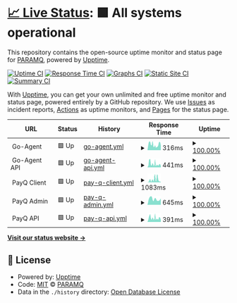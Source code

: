 # [📈 Live Status](https://status.paramq.com): <!--live status--> **🟩 All systems operational**

This repository contains the open-source uptime monitor and status page for [PARAMQ](https://status.paramq.com), powered by [Upptime](https://github.com/upptime/upptime).

[![Uptime CI](https://github.com/PARAMQ/status/workflows/Uptime%20CI/badge.svg)](https://github.com/PARAMQ/status/actions?query=workflow%3A%22Uptime+CI%22)
[![Response Time CI](https://github.com/PARAMQ/status/workflows/Response%20Time%20CI/badge.svg)](https://github.com/PARAMQ/status/actions?query=workflow%3A%22Response+Time+CI%22)
[![Graphs CI](https://github.com/PARAMQ/status/workflows/Graphs%20CI/badge.svg)](https://github.com/PARAMQ/status/actions?query=workflow%3A%22Graphs+CI%22)
[![Static Site CI](https://github.com/PARAMQ/status/workflows/Static%20Site%20CI/badge.svg)](https://github.com/PARAMQ/status/actions?query=workflow%3A%22Static+Site+CI%22)
[![Summary CI](https://github.com/PARAMQ/status/workflows/Summary%20CI/badge.svg)](https://github.com/PARAMQ/status/actions?query=workflow%3A%22Summary+CI%22)

With [Upptime](https://upptime.js.org), you can get your own unlimited and free uptime monitor and status page, powered entirely by a GitHub repository. We use [Issues](https://github.com/PARAMQ/status/issues) as incident reports, [Actions](https://github.com/PARAMQ/status/actions) as uptime monitors, and [Pages](https://status.paramq.com) for the status page.

<!--start: status pages-->
<!-- This summary is generated by Upptime (https://github.com/upptime/upptime) -->
<!-- Do not edit this manually, your changes will be overwritten -->
<!-- prettier-ignore -->
| URL | Status | History | Response Time | Uptime |
| --- | ------ | ------- | ------------- | ------ |
| <img alt="" src="https://icons.duckduckgo.com/ip3/null.ico" height="13"> Go-Agent | 🟩 Up | [go-agent.yml](https://github.com/PARAMQ/status/commits/HEAD/history/go-agent.yml) | <details><summary><img alt="Response time graph" src="./graphs/go-agent/response-time-week.png" height="20"> 316ms</summary><br><a href="https://status.paramq.com/history/go-agent"><img alt="Response time 383" src="https://img.shields.io/endpoint?url=https%3A%2F%2Fraw.githubusercontent.com%2FPARAMQ%2Fstatus%2FHEAD%2Fapi%2Fgo-agent%2Fresponse-time.json"></a><br><a href="https://status.paramq.com/history/go-agent"><img alt="24-hour response time 467" src="https://img.shields.io/endpoint?url=https%3A%2F%2Fraw.githubusercontent.com%2FPARAMQ%2Fstatus%2FHEAD%2Fapi%2Fgo-agent%2Fresponse-time-day.json"></a><br><a href="https://status.paramq.com/history/go-agent"><img alt="7-day response time 316" src="https://img.shields.io/endpoint?url=https%3A%2F%2Fraw.githubusercontent.com%2FPARAMQ%2Fstatus%2FHEAD%2Fapi%2Fgo-agent%2Fresponse-time-week.json"></a><br><a href="https://status.paramq.com/history/go-agent"><img alt="30-day response time 301" src="https://img.shields.io/endpoint?url=https%3A%2F%2Fraw.githubusercontent.com%2FPARAMQ%2Fstatus%2FHEAD%2Fapi%2Fgo-agent%2Fresponse-time-month.json"></a><br><a href="https://status.paramq.com/history/go-agent"><img alt="1-year response time 383" src="https://img.shields.io/endpoint?url=https%3A%2F%2Fraw.githubusercontent.com%2FPARAMQ%2Fstatus%2FHEAD%2Fapi%2Fgo-agent%2Fresponse-time-year.json"></a></details> | <details><summary><a href="https://status.paramq.com/history/go-agent">100.00%</a></summary><a href="https://status.paramq.com/history/go-agent"><img alt="All-time uptime 100.00%" src="https://img.shields.io/endpoint?url=https%3A%2F%2Fraw.githubusercontent.com%2FPARAMQ%2Fstatus%2FHEAD%2Fapi%2Fgo-agent%2Fuptime.json"></a><br><a href="https://status.paramq.com/history/go-agent"><img alt="24-hour uptime 100.00%" src="https://img.shields.io/endpoint?url=https%3A%2F%2Fraw.githubusercontent.com%2FPARAMQ%2Fstatus%2FHEAD%2Fapi%2Fgo-agent%2Fuptime-day.json"></a><br><a href="https://status.paramq.com/history/go-agent"><img alt="7-day uptime 100.00%" src="https://img.shields.io/endpoint?url=https%3A%2F%2Fraw.githubusercontent.com%2FPARAMQ%2Fstatus%2FHEAD%2Fapi%2Fgo-agent%2Fuptime-week.json"></a><br><a href="https://status.paramq.com/history/go-agent"><img alt="30-day uptime 100.00%" src="https://img.shields.io/endpoint?url=https%3A%2F%2Fraw.githubusercontent.com%2FPARAMQ%2Fstatus%2FHEAD%2Fapi%2Fgo-agent%2Fuptime-month.json"></a><br><a href="https://status.paramq.com/history/go-agent"><img alt="1-year uptime 100.00%" src="https://img.shields.io/endpoint?url=https%3A%2F%2Fraw.githubusercontent.com%2FPARAMQ%2Fstatus%2FHEAD%2Fapi%2Fgo-agent%2Fuptime-year.json"></a></details>
| <img alt="" src="https://icons.duckduckgo.com/ip3/null.ico" height="13"> Go-Agent API | 🟩 Up | [go-agent-api.yml](https://github.com/PARAMQ/status/commits/HEAD/history/go-agent-api.yml) | <details><summary><img alt="Response time graph" src="./graphs/go-agent-api/response-time-week.png" height="20"> 441ms</summary><br><a href="https://status.paramq.com/history/go-agent-api"><img alt="Response time 250" src="https://img.shields.io/endpoint?url=https%3A%2F%2Fraw.githubusercontent.com%2FPARAMQ%2Fstatus%2FHEAD%2Fapi%2Fgo-agent-api%2Fresponse-time.json"></a><br><a href="https://status.paramq.com/history/go-agent-api"><img alt="24-hour response time 406" src="https://img.shields.io/endpoint?url=https%3A%2F%2Fraw.githubusercontent.com%2FPARAMQ%2Fstatus%2FHEAD%2Fapi%2Fgo-agent-api%2Fresponse-time-day.json"></a><br><a href="https://status.paramq.com/history/go-agent-api"><img alt="7-day response time 441" src="https://img.shields.io/endpoint?url=https%3A%2F%2Fraw.githubusercontent.com%2FPARAMQ%2Fstatus%2FHEAD%2Fapi%2Fgo-agent-api%2Fresponse-time-week.json"></a><br><a href="https://status.paramq.com/history/go-agent-api"><img alt="30-day response time 335" src="https://img.shields.io/endpoint?url=https%3A%2F%2Fraw.githubusercontent.com%2FPARAMQ%2Fstatus%2FHEAD%2Fapi%2Fgo-agent-api%2Fresponse-time-month.json"></a><br><a href="https://status.paramq.com/history/go-agent-api"><img alt="1-year response time 250" src="https://img.shields.io/endpoint?url=https%3A%2F%2Fraw.githubusercontent.com%2FPARAMQ%2Fstatus%2FHEAD%2Fapi%2Fgo-agent-api%2Fresponse-time-year.json"></a></details> | <details><summary><a href="https://status.paramq.com/history/go-agent-api">100.00%</a></summary><a href="https://status.paramq.com/history/go-agent-api"><img alt="All-time uptime 100.00%" src="https://img.shields.io/endpoint?url=https%3A%2F%2Fraw.githubusercontent.com%2FPARAMQ%2Fstatus%2FHEAD%2Fapi%2Fgo-agent-api%2Fuptime.json"></a><br><a href="https://status.paramq.com/history/go-agent-api"><img alt="24-hour uptime 100.00%" src="https://img.shields.io/endpoint?url=https%3A%2F%2Fraw.githubusercontent.com%2FPARAMQ%2Fstatus%2FHEAD%2Fapi%2Fgo-agent-api%2Fuptime-day.json"></a><br><a href="https://status.paramq.com/history/go-agent-api"><img alt="7-day uptime 100.00%" src="https://img.shields.io/endpoint?url=https%3A%2F%2Fraw.githubusercontent.com%2FPARAMQ%2Fstatus%2FHEAD%2Fapi%2Fgo-agent-api%2Fuptime-week.json"></a><br><a href="https://status.paramq.com/history/go-agent-api"><img alt="30-day uptime 100.00%" src="https://img.shields.io/endpoint?url=https%3A%2F%2Fraw.githubusercontent.com%2FPARAMQ%2Fstatus%2FHEAD%2Fapi%2Fgo-agent-api%2Fuptime-month.json"></a><br><a href="https://status.paramq.com/history/go-agent-api"><img alt="1-year uptime 100.00%" src="https://img.shields.io/endpoint?url=https%3A%2F%2Fraw.githubusercontent.com%2FPARAMQ%2Fstatus%2FHEAD%2Fapi%2Fgo-agent-api%2Fuptime-year.json"></a></details>
| <img alt="" src="https://icons.duckduckgo.com/ip3/null.ico" height="13"> PayQ Client | 🟩 Up | [pay-q-client.yml](https://github.com/PARAMQ/status/commits/HEAD/history/pay-q-client.yml) | <details><summary><img alt="Response time graph" src="./graphs/pay-q-client/response-time-week.png" height="20"> 1083ms</summary><br><a href="https://status.paramq.com/history/pay-q-client"><img alt="Response time 581" src="https://img.shields.io/endpoint?url=https%3A%2F%2Fraw.githubusercontent.com%2FPARAMQ%2Fstatus%2FHEAD%2Fapi%2Fpay-q-client%2Fresponse-time.json"></a><br><a href="https://status.paramq.com/history/pay-q-client"><img alt="24-hour response time 1190" src="https://img.shields.io/endpoint?url=https%3A%2F%2Fraw.githubusercontent.com%2FPARAMQ%2Fstatus%2FHEAD%2Fapi%2Fpay-q-client%2Fresponse-time-day.json"></a><br><a href="https://status.paramq.com/history/pay-q-client"><img alt="7-day response time 1083" src="https://img.shields.io/endpoint?url=https%3A%2F%2Fraw.githubusercontent.com%2FPARAMQ%2Fstatus%2FHEAD%2Fapi%2Fpay-q-client%2Fresponse-time-week.json"></a><br><a href="https://status.paramq.com/history/pay-q-client"><img alt="30-day response time 583" src="https://img.shields.io/endpoint?url=https%3A%2F%2Fraw.githubusercontent.com%2FPARAMQ%2Fstatus%2FHEAD%2Fapi%2Fpay-q-client%2Fresponse-time-month.json"></a><br><a href="https://status.paramq.com/history/pay-q-client"><img alt="1-year response time 581" src="https://img.shields.io/endpoint?url=https%3A%2F%2Fraw.githubusercontent.com%2FPARAMQ%2Fstatus%2FHEAD%2Fapi%2Fpay-q-client%2Fresponse-time-year.json"></a></details> | <details><summary><a href="https://status.paramq.com/history/pay-q-client">100.00%</a></summary><a href="https://status.paramq.com/history/pay-q-client"><img alt="All-time uptime 100.00%" src="https://img.shields.io/endpoint?url=https%3A%2F%2Fraw.githubusercontent.com%2FPARAMQ%2Fstatus%2FHEAD%2Fapi%2Fpay-q-client%2Fuptime.json"></a><br><a href="https://status.paramq.com/history/pay-q-client"><img alt="24-hour uptime 100.00%" src="https://img.shields.io/endpoint?url=https%3A%2F%2Fraw.githubusercontent.com%2FPARAMQ%2Fstatus%2FHEAD%2Fapi%2Fpay-q-client%2Fuptime-day.json"></a><br><a href="https://status.paramq.com/history/pay-q-client"><img alt="7-day uptime 100.00%" src="https://img.shields.io/endpoint?url=https%3A%2F%2Fraw.githubusercontent.com%2FPARAMQ%2Fstatus%2FHEAD%2Fapi%2Fpay-q-client%2Fuptime-week.json"></a><br><a href="https://status.paramq.com/history/pay-q-client"><img alt="30-day uptime 100.00%" src="https://img.shields.io/endpoint?url=https%3A%2F%2Fraw.githubusercontent.com%2FPARAMQ%2Fstatus%2FHEAD%2Fapi%2Fpay-q-client%2Fuptime-month.json"></a><br><a href="https://status.paramq.com/history/pay-q-client"><img alt="1-year uptime 100.00%" src="https://img.shields.io/endpoint?url=https%3A%2F%2Fraw.githubusercontent.com%2FPARAMQ%2Fstatus%2FHEAD%2Fapi%2Fpay-q-client%2Fuptime-year.json"></a></details>
| <img alt="" src="https://icons.duckduckgo.com/ip3/null.ico" height="13"> PayQ Admin | 🟩 Up | [pay-q-admin.yml](https://github.com/PARAMQ/status/commits/HEAD/history/pay-q-admin.yml) | <details><summary><img alt="Response time graph" src="./graphs/pay-q-admin/response-time-week.png" height="20"> 645ms</summary><br><a href="https://status.paramq.com/history/pay-q-admin"><img alt="Response time 397" src="https://img.shields.io/endpoint?url=https%3A%2F%2Fraw.githubusercontent.com%2FPARAMQ%2Fstatus%2FHEAD%2Fapi%2Fpay-q-admin%2Fresponse-time.json"></a><br><a href="https://status.paramq.com/history/pay-q-admin"><img alt="24-hour response time 1286" src="https://img.shields.io/endpoint?url=https%3A%2F%2Fraw.githubusercontent.com%2FPARAMQ%2Fstatus%2FHEAD%2Fapi%2Fpay-q-admin%2Fresponse-time-day.json"></a><br><a href="https://status.paramq.com/history/pay-q-admin"><img alt="7-day response time 645" src="https://img.shields.io/endpoint?url=https%3A%2F%2Fraw.githubusercontent.com%2FPARAMQ%2Fstatus%2FHEAD%2Fapi%2Fpay-q-admin%2Fresponse-time-week.json"></a><br><a href="https://status.paramq.com/history/pay-q-admin"><img alt="30-day response time 316" src="https://img.shields.io/endpoint?url=https%3A%2F%2Fraw.githubusercontent.com%2FPARAMQ%2Fstatus%2FHEAD%2Fapi%2Fpay-q-admin%2Fresponse-time-month.json"></a><br><a href="https://status.paramq.com/history/pay-q-admin"><img alt="1-year response time 397" src="https://img.shields.io/endpoint?url=https%3A%2F%2Fraw.githubusercontent.com%2FPARAMQ%2Fstatus%2FHEAD%2Fapi%2Fpay-q-admin%2Fresponse-time-year.json"></a></details> | <details><summary><a href="https://status.paramq.com/history/pay-q-admin">100.00%</a></summary><a href="https://status.paramq.com/history/pay-q-admin"><img alt="All-time uptime 100.00%" src="https://img.shields.io/endpoint?url=https%3A%2F%2Fraw.githubusercontent.com%2FPARAMQ%2Fstatus%2FHEAD%2Fapi%2Fpay-q-admin%2Fuptime.json"></a><br><a href="https://status.paramq.com/history/pay-q-admin"><img alt="24-hour uptime 100.00%" src="https://img.shields.io/endpoint?url=https%3A%2F%2Fraw.githubusercontent.com%2FPARAMQ%2Fstatus%2FHEAD%2Fapi%2Fpay-q-admin%2Fuptime-day.json"></a><br><a href="https://status.paramq.com/history/pay-q-admin"><img alt="7-day uptime 100.00%" src="https://img.shields.io/endpoint?url=https%3A%2F%2Fraw.githubusercontent.com%2FPARAMQ%2Fstatus%2FHEAD%2Fapi%2Fpay-q-admin%2Fuptime-week.json"></a><br><a href="https://status.paramq.com/history/pay-q-admin"><img alt="30-day uptime 100.00%" src="https://img.shields.io/endpoint?url=https%3A%2F%2Fraw.githubusercontent.com%2FPARAMQ%2Fstatus%2FHEAD%2Fapi%2Fpay-q-admin%2Fuptime-month.json"></a><br><a href="https://status.paramq.com/history/pay-q-admin"><img alt="1-year uptime 100.00%" src="https://img.shields.io/endpoint?url=https%3A%2F%2Fraw.githubusercontent.com%2FPARAMQ%2Fstatus%2FHEAD%2Fapi%2Fpay-q-admin%2Fuptime-year.json"></a></details>
| <img alt="" src="https://icons.duckduckgo.com/ip3/null.ico" height="13"> PayQ API | 🟩 Up | [pay-q-api.yml](https://github.com/PARAMQ/status/commits/HEAD/history/pay-q-api.yml) | <details><summary><img alt="Response time graph" src="./graphs/pay-q-api/response-time-week.png" height="20"> 391ms</summary><br><a href="https://status.paramq.com/history/pay-q-api"><img alt="Response time 255" src="https://img.shields.io/endpoint?url=https%3A%2F%2Fraw.githubusercontent.com%2FPARAMQ%2Fstatus%2FHEAD%2Fapi%2Fpay-q-api%2Fresponse-time.json"></a><br><a href="https://status.paramq.com/history/pay-q-api"><img alt="24-hour response time 503" src="https://img.shields.io/endpoint?url=https%3A%2F%2Fraw.githubusercontent.com%2FPARAMQ%2Fstatus%2FHEAD%2Fapi%2Fpay-q-api%2Fresponse-time-day.json"></a><br><a href="https://status.paramq.com/history/pay-q-api"><img alt="7-day response time 391" src="https://img.shields.io/endpoint?url=https%3A%2F%2Fraw.githubusercontent.com%2FPARAMQ%2Fstatus%2FHEAD%2Fapi%2Fpay-q-api%2Fresponse-time-week.json"></a><br><a href="https://status.paramq.com/history/pay-q-api"><img alt="30-day response time 325" src="https://img.shields.io/endpoint?url=https%3A%2F%2Fraw.githubusercontent.com%2FPARAMQ%2Fstatus%2FHEAD%2Fapi%2Fpay-q-api%2Fresponse-time-month.json"></a><br><a href="https://status.paramq.com/history/pay-q-api"><img alt="1-year response time 255" src="https://img.shields.io/endpoint?url=https%3A%2F%2Fraw.githubusercontent.com%2FPARAMQ%2Fstatus%2FHEAD%2Fapi%2Fpay-q-api%2Fresponse-time-year.json"></a></details> | <details><summary><a href="https://status.paramq.com/history/pay-q-api">100.00%</a></summary><a href="https://status.paramq.com/history/pay-q-api"><img alt="All-time uptime 100.00%" src="https://img.shields.io/endpoint?url=https%3A%2F%2Fraw.githubusercontent.com%2FPARAMQ%2Fstatus%2FHEAD%2Fapi%2Fpay-q-api%2Fuptime.json"></a><br><a href="https://status.paramq.com/history/pay-q-api"><img alt="24-hour uptime 100.00%" src="https://img.shields.io/endpoint?url=https%3A%2F%2Fraw.githubusercontent.com%2FPARAMQ%2Fstatus%2FHEAD%2Fapi%2Fpay-q-api%2Fuptime-day.json"></a><br><a href="https://status.paramq.com/history/pay-q-api"><img alt="7-day uptime 100.00%" src="https://img.shields.io/endpoint?url=https%3A%2F%2Fraw.githubusercontent.com%2FPARAMQ%2Fstatus%2FHEAD%2Fapi%2Fpay-q-api%2Fuptime-week.json"></a><br><a href="https://status.paramq.com/history/pay-q-api"><img alt="30-day uptime 100.00%" src="https://img.shields.io/endpoint?url=https%3A%2F%2Fraw.githubusercontent.com%2FPARAMQ%2Fstatus%2FHEAD%2Fapi%2Fpay-q-api%2Fuptime-month.json"></a><br><a href="https://status.paramq.com/history/pay-q-api"><img alt="1-year uptime 100.00%" src="https://img.shields.io/endpoint?url=https%3A%2F%2Fraw.githubusercontent.com%2FPARAMQ%2Fstatus%2FHEAD%2Fapi%2Fpay-q-api%2Fuptime-year.json"></a></details>

<!--end: status pages-->

[**Visit our status website →**](https://status.paramq.com)

## 📄 License

- Powered by: [Upptime](https://github.com/upptime/upptime)
- Code: [MIT](./LICENSE) © [PARAMQ](https://status.paramq.com)
- Data in the `./history` directory: [Open Database License](https://opendatacommons.org/licenses/odbl/1-0/)
